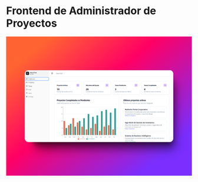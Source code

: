 # Frontend de Administrador  de Proyectos

![image-admin](https://github.com/sotoflore/AdminTask-Frontend-React-TypeScript-TailwindCSS-ShadCN/blob/main/public/1731541186513_admin-task-frontend.png)
